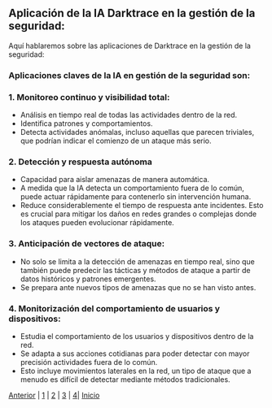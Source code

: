 ## Aplicación de la IA Darktrace en la gestión de la seguridad:
Aquí hablaremos sobre las aplicaciones de Darktrace en la gestión de la seguridad:

### Aplicaciones claves de la IA en gestión de la seguridad son:
### 1. Monitoreo continuo y visibilidad total: 
* Análisis en tiempo real de todas las actividades dentro de la red.
* Identifica patrones y comportamientos.
* Detecta actividades anómalas, incluso aquellas que parecen triviales, que podrían indicar el comienzo de un ataque más serio.

### 2. Detección y respuesta autónoma
* Capacidad para aislar amenazas de manera automática.
* A medida que la IA detecta un comportamiento fuera de lo común, puede actuar rápidamente para contenerlo sin intervención humana.
* Reduce considerablemente el tiempo de respuesta ante incidentes. Esto es crucial para mitigar los daños en redes grandes o complejas donde los ataques pueden evolucionar rápidamente.

### 3. Anticipación de vectores de ataque:
* No solo se limita a la detección de amenazas en tiempo real, sino que también puede predecir las tácticas y métodos de ataque a partir de datos históricos y patrones emergentes.
* Se prepara ante nuevos tipos de amenazas que no se han visto antes.

### 4. Monitorización del comportamiento de usuarios y dispositivos:
* Estudia el comportamiento de los usuarios y dispositivos dentro de la red.
* Se adapta a sus acciones cotidianas para poder detectar con mayor precisión actividades fuera de lo común.
* Esto incluye movimientos laterales en la red, un tipo de ataque que a menudo es difícil de detectar mediante métodos tradicionales.

[Anterior](impactoambiental2.md) | [1](aplicacion2.md) | [2](impactosector2.md) | [3](impactoambiental2.md) | [4](propuesta2.md)| [Inicio](.md)
